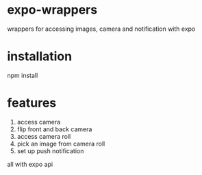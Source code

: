 # expo-wrappers
wrappers for accessing images, camera and notification with expo
# installation
npm install
# features
1. access camera
2. flip front and back camera
3. access camera roll
4. pick an image from camera roll
5. set up push notification

all with expo api
